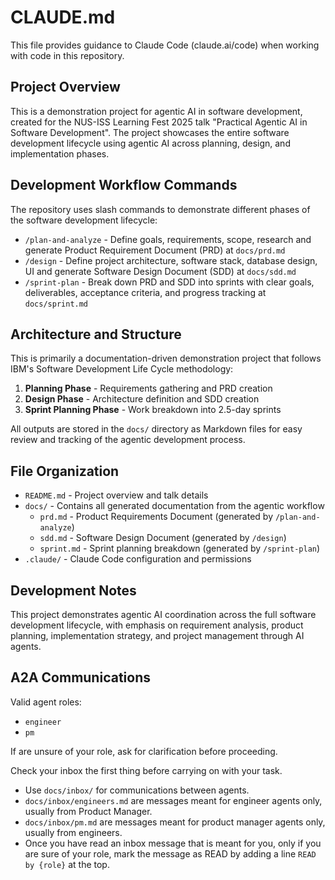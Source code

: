 # CLAUDE.md

This file provides guidance to Claude Code (claude.ai/code) when working with code in this repository.

## Project Overview

This is a demonstration project for agentic AI in software development, created for the NUS-ISS Learning Fest 2025 talk "Practical Agentic AI in Software Development". The project showcases the entire software development lifecycle using agentic AI across planning, design, and implementation phases.

## Development Workflow Commands

The repository uses slash commands to demonstrate different phases of the software development lifecycle:

- `/plan-and-analyze` - Define goals, requirements, scope, research and generate Product Requirement Document (PRD) at `docs/prd.md`
- `/design` - Define project architecture, software stack, database design, UI and generate Software Design Document (SDD) at `docs/sdd.md`
- `/sprint-plan` - Break down PRD and SDD into sprints with clear goals, deliverables, acceptance criteria, and progress tracking at `docs/sprint.md`

## Architecture and Structure

This is primarily a documentation-driven demonstration project that follows IBM's Software Development Life Cycle methodology:

1. **Planning Phase** - Requirements gathering and PRD creation
2. **Design Phase** - Architecture definition and SDD creation
3. **Sprint Planning Phase** - Work breakdown into 2.5-day sprints

All outputs are stored in the `docs/` directory as Markdown files for easy review and tracking of the agentic development process.

## File Organization

- `README.md` - Project overview and talk details
- `docs/` - Contains all generated documentation from the agentic workflow
  - `prd.md` - Product Requirements Document (generated by `/plan-and-analyze`)
  - `sdd.md` - Software Design Document (generated by `/design`)
  - `sprint.md` - Sprint planning breakdown (generated by `/sprint-plan`)
- `.claude/` - Claude Code configuration and permissions

## Development Notes

This project demonstrates agentic AI coordination across the full software development lifecycle, with emphasis on requirement analysis, product planning, implementation strategy, and project management through AI agents.

## A2A Communications

Valid agent roles:
- `engineer`
- `pm`

If are unsure of your role, ask for clarification before proceeding.

Check your inbox the first thing before carrying on with your task.

- Use `docs/inbox/` for communications between agents.
- `docs/inbox/engineers.md` are messages meant for engineer agents only, usually from Product Manager.
- `docs/inbox/pm.md` are messages meant for product manager agents only, usually from engineers.
- Once you have read an inbox message that is meant for you, only if you are sure of your role, mark the message as READ by adding a line `READ by {role}` at the top.
